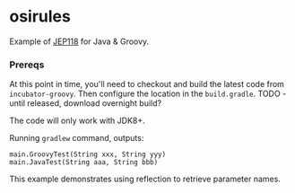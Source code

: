 # osirules

Example of [JEP118](http://openjdk.java.net/jeps/118) for Java & Groovy.

### Prereqs

At this point in time, you'll need to checkout and build the latest code from ```incubator-groovy```. Then configure
 the location in the ```build.gradle```. TODO - until released, download overnight build?
 
The code will only work with JDK8+.

Running ```gradlew``` command, outputs:

    main.GroovyTest(String xxx, String yyy)
    main.JavaTest(String aaa, String bbb)

This example demonstrates using reflection to retrieve parameter names.